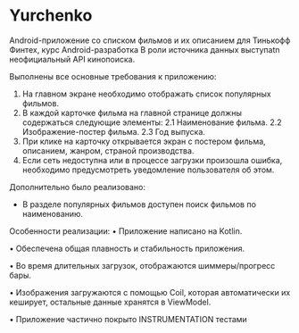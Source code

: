 # Yurchenko

Android-приложение со списком фильмов и их описанием для Тинькофф Финтех, курс Android-разработка
В роли источника данных выступаtn неофициальный API кинопоиска.

Выполнены все основные требования к приложению: 
1. На главном экране необходимо отображать список популярных фильмов.
2. В каждой карточке фильма на главной странице должны содержаться следующие элементы:
2.1 Наименование фильма.
2.2 Изображение-постер фильма.
2.3 Год выпуска.
3. При клике на карточку открывается экран с постером фильма, описанием, жанром, страной 
производства.
4. Если сеть недоступна или в процессе загрузки произошла ошибка, необходимо предусмотреть 
уведомление пользователя об этом.

Дополнительно было реализовано:
- В разделе популярных фильмов доступен поиск фильмов по наименованию.

Особенности реализации:
• Приложение написано на Kotlin.

• Обеспечена общая плавность и стабильность приложения.

• Во время длительных загрузок, отображаются шиммеры/прогресс бары.

• Изображения загружаются с помощью Coil, которая автоматически их кеширует, 
остальные данные хранятся в ViewModel.

• Приложение частично покрыто INSTRUMENTATION тестами
